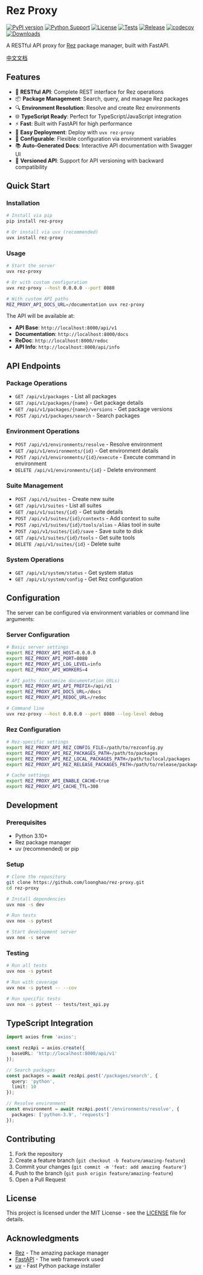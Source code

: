 # Rez Proxy

[![PyPI version](https://badge.fury.io/py/rez-proxy.svg)](https://badge.fury.io/py/rez-proxy)
[![Python Support](https://img.shields.io/pypi/pyversions/rez-proxy.svg)](https://pypi.org/project/rez-proxy/)
[![License](https://img.shields.io/github/license/loonghao/rez-proxy.svg)](https://github.com/loonghao/rez-proxy/blob/main/LICENSE)
[![Tests](https://github.com/loonghao/rez-proxy/workflows/Tests/badge.svg)](https://github.com/loonghao/rez-proxy/actions)
[![Release](https://github.com/loonghao/rez-proxy/workflows/Release/badge.svg)](https://github.com/loonghao/rez-proxy/actions)
[![codecov](https://codecov.io/gh/loonghao/rez-proxy/branch/main/graph/badge.svg)](https://codecov.io/gh/loonghao/rez-proxy)
[![Downloads](https://img.shields.io/pypi/dm/rez-proxy.svg)](https://pypi.org/project/rez-proxy/)

A RESTful API proxy for [Rez](https://github.com/AcademySoftwareFoundation/rez) package manager, built with FastAPI.

[中文文档](README_zh.md)

## Features

- 🚀 **RESTful API**: Complete REST interface for Rez operations
- 📦 **Package Management**: Search, query, and manage Rez packages
- 🔍 **Environment Resolution**: Resolve and create Rez environments
- 🌐 **TypeScript Ready**: Perfect for TypeScript/JavaScript integration
- ⚡ **Fast**: Built with FastAPI for high performance
- 🐍 **Easy Deployment**: Deploy with `uvx rez-proxy`
- 🔧 **Configurable**: Flexible configuration via environment variables
- 📚 **Auto-Generated Docs**: Interactive API documentation with Swagger UI
- 🔄 **Versioned API**: Support for API versioning with backward compatibility

## Quick Start

### Installation

```bash
# Install via pip
pip install rez-proxy

# Or install via uvx (recommended)
uvx install rez-proxy
```

### Usage

```bash
# Start the server
uvx rez-proxy

# Or with custom configuration
uvx rez-proxy --host 0.0.0.0 --port 8080

# With custom API paths
REZ_PROXY_API_DOCS_URL=/documentation uvx rez-proxy
```

The API will be available at:
- **API Base**: `http://localhost:8000/api/v1`
- **Documentation**: `http://localhost:8000/docs`
- **ReDoc**: `http://localhost:8000/redoc`
- **API Info**: `http://localhost:8000/api/info`

## API Endpoints

### Package Operations
- `GET /api/v1/packages` - List all packages
- `GET /api/v1/packages/{name}` - Get package details
- `GET /api/v1/packages/{name}/versions` - Get package versions
- `POST /api/v1/packages/search` - Search packages

### Environment Operations
- `POST /api/v1/environments/resolve` - Resolve environment
- `GET /api/v1/environments/{id}` - Get environment details
- `POST /api/v1/environments/{id}/execute` - Execute command in environment
- `DELETE /api/v1/environments/{id}` - Delete environment

### Suite Management
- `POST /api/v1/suites` - Create new suite
- `GET /api/v1/suites` - List all suites
- `GET /api/v1/suites/{id}` - Get suite details
- `POST /api/v1/suites/{id}/contexts` - Add context to suite
- `POST /api/v1/suites/{id}/tools/alias` - Alias tool in suite
- `POST /api/v1/suites/{id}/save` - Save suite to disk
- `GET /api/v1/suites/{id}/tools` - Get suite tools
- `DELETE /api/v1/suites/{id}` - Delete suite

### System Operations
- `GET /api/v1/system/status` - Get system status
- `GET /api/v1/system/config` - Get Rez configuration

## Configuration

The server can be configured via environment variables or command line arguments:

### Server Configuration

```bash
# Basic server settings
export REZ_PROXY_API_HOST=0.0.0.0
export REZ_PROXY_API_PORT=8080
export REZ_PROXY_API_LOG_LEVEL=info
export REZ_PROXY_API_WORKERS=4

# API paths (customize documentation URLs)
export REZ_PROXY_API_API_PREFIX=/api/v1
export REZ_PROXY_API_DOCS_URL=/docs
export REZ_PROXY_API_REDOC_URL=/redoc

# Command line
uvx rez-proxy --host 0.0.0.0 --port 8080 --log-level debug
```

### Rez Configuration

```bash
# Rez-specific settings
export REZ_PROXY_API_REZ_CONFIG_FILE=/path/to/rezconfig.py
export REZ_PROXY_API_REZ_PACKAGES_PATH=/path/to/packages
export REZ_PROXY_API_REZ_LOCAL_PACKAGES_PATH=/path/to/local/packages
export REZ_PROXY_API_REZ_RELEASE_PACKAGES_PATH=/path/to/release/packages

# Cache settings
export REZ_PROXY_API_ENABLE_CACHE=true
export REZ_PROXY_API_CACHE_TTL=300
```

## Development

### Prerequisites

- Python 3.10+
- Rez package manager
- uv (recommended) or pip

### Setup

```bash
# Clone the repository
git clone https://github.com/loonghao/rez-proxy.git
cd rez-proxy

# Install dependencies
uvx nox -s dev

# Run tests
uvx nox -s pytest

# Start development server
uvx nox -s serve
```

### Testing

```bash
# Run all tests
uvx nox -s pytest

# Run with coverage
uvx nox -s pytest -- --cov

# Run specific tests
uvx nox -s pytest -- tests/test_api.py
```

## TypeScript Integration

```typescript
import axios from 'axios';

const rezApi = axios.create({
  baseURL: 'http://localhost:8000/api/v1'
});

// Search packages
const packages = await rezApi.post('/packages/search', {
  query: 'python',
  limit: 10
});

// Resolve environment
const environment = await rezApi.post('/environments/resolve', {
  packages: ['python-3.9', 'requests']
});
```

## Contributing

1. Fork the repository
2. Create a feature branch (`git checkout -b feature/amazing-feature`)
3. Commit your changes (`git commit -m 'feat: add amazing feature'`)
4. Push to the branch (`git push origin feature/amazing-feature`)
5. Open a Pull Request

## License

This project is licensed under the MIT License - see the [LICENSE](LICENSE) file for details.

## Acknowledgments

- [Rez](https://github.com/AcademySoftwareFoundation/rez) - The amazing package manager
- [FastAPI](https://fastapi.tiangolo.com/) - The web framework used
- [uv](https://github.com/astral-sh/uv) - Fast Python package installer
